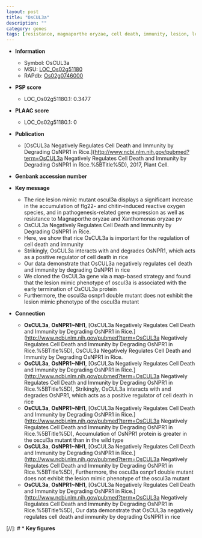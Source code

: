 ```yaml
---
layout: post
title: "OsCUL3a"
description: ""
category: genes
tags: [resistance, magnaporthe oryzae, cell death, immunity, lesion, lesion mimic, reactive oxygen species]
---
```


* **Information**  
    + Symbol: OsCUL3a  
    + MSU: [LOC_Os02g51180](http://rice.plantbiology.msu.edu/cgi-bin/ORF_infopage.cgi?orf=LOC_Os02g51180)  
    + RAPdb: [Os02g0746000](http://rapdb.dna.affrc.go.jp/viewer/gbrowse_details/irgsp1?name=Os02g0746000)  

* **PSP score**  
    + LOC_Os02g51180.1: 0.3477 

* **PLAAC score**  
    + LOC_Os02g51180.1: 0 

* **Publication**  
    + [OsCUL3a Negatively Regulates Cell Death and Immunity by Degrading OsNPR1 in Rice.](http://www.ncbi.nlm.nih.gov/pubmed?term=OsCUL3a Negatively Regulates Cell Death and Immunity by Degrading OsNPR1 in Rice.%5BTitle%5D), 2017, Plant Cell.

* **Genbank accession number**  

* **Key message**  
    + The rice lesion mimic mutant oscul3a displays a significant increase in the accumulation of flg22- and chitin-induced reactive oxygen species, and in pathogenesis-related gene expression as well as resistance to Magnaporthe oryzae and Xanthomonas oryzae pv
    + OsCUL3a Negatively Regulates Cell Death and Immunity by Degrading OsNPR1 in Rice.
    + Here, we show that rice OsCUL3a is important for the regulation of cell death and immunity
    + Strikingly, OsCUL3a interacts with and degrades OsNPR1, which acts as a positive regulator of cell death in rice
    + Our data demonstrate that OsCUL3a negatively regulates cell death and immunity by degrading OsNPR1 in rice
    + We cloned the OsCUL3a gene via a map-based strategy and found that the lesion mimic phenotype of oscul3a is associated with the early termination of OsCUL3a protein
    + Furthermore, the oscul3a osnpr1 double mutant does not exhibit the lesion mimic phenotype of the oscul3a mutant

* **Connection**  
    + __OsCUL3a__, __OsNPR1~NH1__, [OsCUL3a Negatively Regulates Cell Death and Immunity by Degrading OsNPR1 in Rice.](http://www.ncbi.nlm.nih.gov/pubmed?term=OsCUL3a Negatively Regulates Cell Death and Immunity by Degrading OsNPR1 in Rice.%5BTitle%5D), OsCUL3a Negatively Regulates Cell Death and Immunity by Degrading OsNPR1 in Rice.
    + __OsCUL3a__, __OsNPR1~NH1__, [OsCUL3a Negatively Regulates Cell Death and Immunity by Degrading OsNPR1 in Rice.](http://www.ncbi.nlm.nih.gov/pubmed?term=OsCUL3a Negatively Regulates Cell Death and Immunity by Degrading OsNPR1 in Rice.%5BTitle%5D), Strikingly, OsCUL3a interacts with and degrades OsNPR1, which acts as a positive regulator of cell death in rice
    + __OsCUL3a__, __OsNPR1~NH1__, [OsCUL3a Negatively Regulates Cell Death and Immunity by Degrading OsNPR1 in Rice.](http://www.ncbi.nlm.nih.gov/pubmed?term=OsCUL3a Negatively Regulates Cell Death and Immunity by Degrading OsNPR1 in Rice.%5BTitle%5D), Accumulation of OsNPR1 protein is greater in the oscul3a mutant than in the wild type
    + __OsCUL3a__, __OsNPR1~NH1__, [OsCUL3a Negatively Regulates Cell Death and Immunity by Degrading OsNPR1 in Rice.](http://www.ncbi.nlm.nih.gov/pubmed?term=OsCUL3a Negatively Regulates Cell Death and Immunity by Degrading OsNPR1 in Rice.%5BTitle%5D), Furthermore, the oscul3a osnpr1 double mutant does not exhibit the lesion mimic phenotype of the oscul3a mutant
    + __OsCUL3a__, __OsNPR1~NH1__, [OsCUL3a Negatively Regulates Cell Death and Immunity by Degrading OsNPR1 in Rice.](http://www.ncbi.nlm.nih.gov/pubmed?term=OsCUL3a Negatively Regulates Cell Death and Immunity by Degrading OsNPR1 in Rice.%5BTitle%5D), Our data demonstrate that OsCUL3a negatively regulates cell death and immunity by degrading OsNPR1 in rice

[//]: # * **Key figures**  


